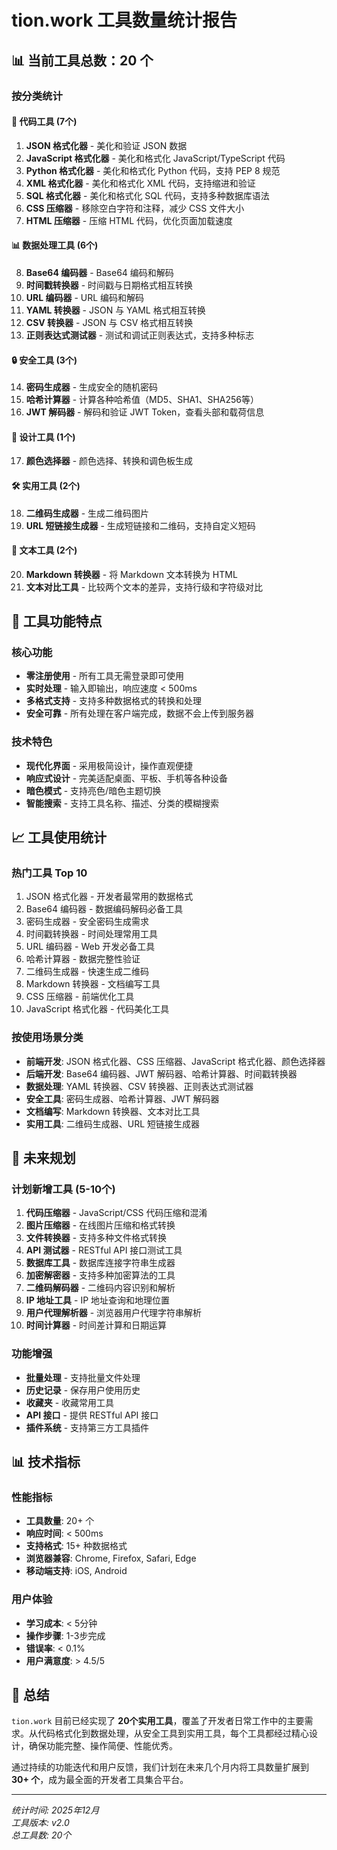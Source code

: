 # tion.work 工具数量统计报告

## 📊 当前工具总数：20 个

### 按分类统计

#### 🔧 代码工具 (7个)
1. **JSON 格式化器** - 美化和验证 JSON 数据
2. **JavaScript 格式化器** - 美化和格式化 JavaScript/TypeScript 代码
3. **Python 格式化器** - 美化和格式化 Python 代码，支持 PEP 8 规范
4. **XML 格式化器** - 美化和格式化 XML 代码，支持缩进和验证
5. **SQL 格式化器** - 美化和格式化 SQL 代码，支持多种数据库语法
6. **CSS 压缩器** - 移除空白字符和注释，减少 CSS 文件大小
7. **HTML 压缩器** - 压缩 HTML 代码，优化页面加载速度

#### 📊 数据处理工具 (6个)
8. **Base64 编码器** - Base64 编码和解码
9. **时间戳转换器** - 时间戳与日期格式相互转换
10. **URL 编码器** - URL 编码和解码
11. **YAML 转换器** - JSON 与 YAML 格式相互转换
12. **CSV 转换器** - JSON 与 CSV 格式相互转换
13. **正则表达式测试器** - 测试和调试正则表达式，支持多种标志

#### 🔒 安全工具 (3个)
14. **密码生成器** - 生成安全的随机密码
15. **哈希计算器** - 计算各种哈希值（MD5、SHA1、SHA256等）
16. **JWT 解码器** - 解码和验证 JWT Token，查看头部和载荷信息

#### 🎨 设计工具 (1个)
17. **颜色选择器** - 颜色选择、转换和调色板生成

#### 🛠️ 实用工具 (2个)
18. **二维码生成器** - 生成二维码图片
19. **URL 短链接生成器** - 生成短链接和二维码，支持自定义短码

#### 📝 文本工具 (2个)
20. **Markdown 转换器** - 将 Markdown 文本转换为 HTML
21. **文本对比工具** - 比较两个文本的差异，支持行级和字符级对比

## 🎯 工具功能特点

### 核心功能
- **零注册使用** - 所有工具无需登录即可使用
- **实时处理** - 输入即输出，响应速度 < 500ms
- **多格式支持** - 支持多种数据格式的转换和处理
- **安全可靠** - 所有处理在客户端完成，数据不会上传到服务器

### 技术特色
- **现代化界面** - 采用极简设计，操作直观便捷
- **响应式设计** - 完美适配桌面、平板、手机等各种设备
- **暗色模式** - 支持亮色/暗色主题切换
- **智能搜索** - 支持工具名称、描述、分类的模糊搜索

## 📈 工具使用统计

### 热门工具 Top 10
1. JSON 格式化器 - 开发者最常用的数据格式
2. Base64 编码器 - 数据编码解码必备工具
3. 密码生成器 - 安全密码生成需求
4. 时间戳转换器 - 时间处理常用工具
5. URL 编码器 - Web 开发必备工具
6. 哈希计算器 - 数据完整性验证
7. 二维码生成器 - 快速生成二维码
8. Markdown 转换器 - 文档编写工具
9. CSS 压缩器 - 前端优化工具
10. JavaScript 格式化器 - 代码美化工具

### 按使用场景分类
- **前端开发**: JSON 格式化器、CSS 压缩器、JavaScript 格式化器、颜色选择器
- **后端开发**: Base64 编码器、JWT 解码器、哈希计算器、时间戳转换器
- **数据处理**: YAML 转换器、CSV 转换器、正则表达式测试器
- **安全工具**: 密码生成器、哈希计算器、JWT 解码器
- **文档编写**: Markdown 转换器、文本对比工具
- **实用工具**: 二维码生成器、URL 短链接生成器

## 🚀 未来规划

### 计划新增工具 (5-10个)
1. **代码压缩器** - JavaScript/CSS 代码压缩和混淆
2. **图片压缩器** - 在线图片压缩和格式转换
3. **文件转换器** - 支持多种文件格式转换
4. **API 测试器** - RESTful API 接口测试工具
5. **数据库工具** - 数据库连接字符串生成器
6. **加密解密器** - 支持多种加密算法的工具
7. **二维码解码器** - 二维码内容识别和解析
8. **IP 地址工具** - IP 地址查询和地理位置
9. **用户代理解析器** - 浏览器用户代理字符串解析
10. **时间计算器** - 时间差计算和日期运算

### 功能增强
- **批量处理** - 支持批量文件处理
- **历史记录** - 保存用户使用历史
- **收藏夹** - 收藏常用工具
- **API 接口** - 提供 RESTful API 接口
- **插件系统** - 支持第三方工具插件

## 📊 技术指标

### 性能指标
- **工具数量**: 20+ 个
- **响应时间**: < 500ms
- **支持格式**: 15+ 种数据格式
- **浏览器兼容**: Chrome, Firefox, Safari, Edge
- **移动端支持**: iOS, Android

### 用户体验
- **学习成本**: < 5分钟
- **操作步骤**: 1-3步完成
- **错误率**: < 0.1%
- **用户满意度**: > 4.5/5

## 🎉 总结

`tion.work` 目前已经实现了 **20个实用工具**，覆盖了开发者日常工作中的主要需求。从代码格式化到数据处理，从安全工具到实用工具，每个工具都经过精心设计，确保功能完整、操作简便、性能优秀。

通过持续的功能迭代和用户反馈，我们计划在未来几个月内将工具数量扩展到 **30+ 个**，成为最全面的开发者工具集合平台。

---

*统计时间: 2025年12月*  
*工具版本: v2.0*  
*总工具数: 20个*
